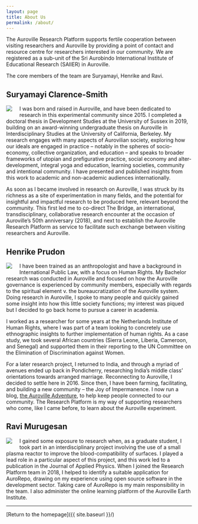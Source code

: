```yaml
---
layout: page
title: About Us
permalink: /about/
---
```


The Auroville Research Platform supports fertile cooperation between visiting researchers and Auroville by providing a point of contact and resource centre for researchers interested in our community. We are registered as a sub-unit of the Sri Aurobindo International Institute of Educational Research (SAIIER) in Auroville.

The core members of the team are Suryamayi, Henrike and Ravi.

## Suryamayi Clarence-Smith

<img src="https://aurovilleresearchplatform.github.io/images/Suryamayi.jpg" style="float:left;padding-right:20px;padding-bottom:10px;">
I was born and raised in Auroville, and have been dedicated to research in this experimental community since 2015. I completed a doctoral thesis in Development Studies at the University of Sussex in 2019, building on an award-winning undergraduate thesis on Auroville in Interdisciplinary Studies at the University of California, Berkeley. My research engages with many aspects of Aurovilian society, exploring how our ideals are engaged in practice – notably in the spheres of socio-economy, collective organization, and education – and speaks to broader frameworks of utopian and prefigurative practice, social economy and alter-development, integral yoga and education, learning societies, community and intentional community. I have presented and published insights from this work to academic and non-academic audiences internationally.

As soon as I became involved in research on Auroville, I was struck by its richness as a site of experimentation in many fields, and the potential for insightful and impactful research to be produced here, relevant beyond the community. This first led me to co-direct The Bridge, an international, transdisciplinary, collaborative research encounter at the occasion of Auroville’s 50th anniversary (2018), and next to establish the Auroville Research Platform as service to facilitate such exchange between visiting researchers and Auroville.

## Henrike Prudon

<img src="https://aurovilleresearchplatform.github.io/images/Henrike.jpg" style="float:left;padding-right:20px;padding-bottom:10px;">
I have been trained as an anthropologist and have a background in International Public Law, with a focus on Human Rights. My Bachelor research was conducted in Auroville and focused on how the Auroville governance is experienced by community members, especially with regards to the spiritual element v. the bureaucratization of the Auroville system. Doing research in Auroville, I spoke to many people and quickly gained some insight into how this little society functions; my interest was piqued but I decided to go back home to pursue a career in academia.

I worked as a researcher for some years at the Netherlands Institute of Human Rights, where I was part of a team looking to concretely use ethnographic insights to further implementation of human rights. As a case study, we took several African countries (Sierra Leone, Liberia, Cameroon, and Senegal) and supported them in their reporting to the UN
Committee on the Elimination of Discrimination against Women.

For a later research project, I returned to India, and through a myriad of avenues ended up back in Pondicherry, researching India’s middle class’ orientations towards arranged marriage. Reconnecting to Auroville, I decided to settle here in 2016. Since then, I have been farming, facilitating, and building a new community – the Joy of Impermanence. I now run a blog, [the Auroville Adventure](https://adventure.auroville.com/), to help keep people connected to our community. The Research Platform is my way of supporting researchers who come, like I came before, to learn about the Auroville experiment.

## Ravi Murugesan

<img src="https://aurovilleresearchplatform.github.io/images/Ravi.jpg" style="float:left;padding-right:20px;padding-bottom:10px;">
I gained some exposure to research when, as a graduate student, I took part in an interdisciplinary project involving the use of a small plasma reactor to improve the blood-compatibility of surfaces. I played a lead role in a particular aspect of this project, and this work led to a publication in the Journal of Applied Physics. When I joined the Research Platform team in 2018, I helped to identify a suitable application for AuroRepo, drawing on my experience using open source software in the development sector. Taking care of AuroRepo is my main responsibility in the team. I also administer the online learning platform of the Auroville Earth Institute.

---
[Return to the homepage]({{ site.baseurl }}/)
